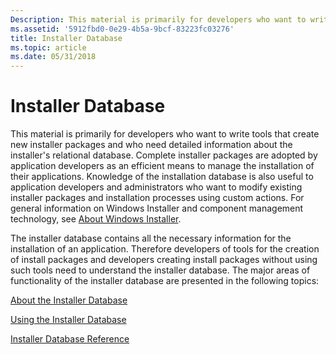 ```yaml
---
Description: This material is primarily for developers who want to write tools that create new installer packages and who need detailed information about the installer's relational database.
ms.assetid: '5912fbd0-0e29-4b5a-9bcf-83223fc03276'
title: Installer Database
ms.topic: article
ms.date: 05/31/2018
---
```


# Installer Database

This material is primarily for developers who want to write tools that create new installer packages and who need detailed information about the installer's relational database. Complete installer packages are adopted by application developers as an efficient means to manage the installation of their applications. Knowledge of the installation database is also useful to application developers and administrators who want to modify existing installer packages and installation processes using custom actions. For general information on Windows Installer and component management technology, see [About Windows Installer](about-windows-installer.md).

The installer database contains all the necessary information for the installation of an application. Therefore developers of tools for the creation of install packages and developers creating install packages without using such tools need to understand the installer database. The major areas of functionality of the installer database are presented in the following topics:

[About the Installer Database](about-the-installer-database.md)

[Using the Installer Database](using-the-installer-database.md)

[Installer Database Reference](installer-database-reference.md)

 

 



